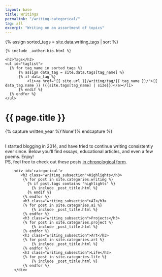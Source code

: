 ```yaml
---
layout: base
title: Writings
permalink: "/writing-categorical/"
tag: all
excerpt: "Writing on an assortment of topics"
---
```

{% assign sorted_tags = site.data.writing_tags | sort %}
<!-- life, art, projects, AI  -->
<div id="main" role="main">
  <div class="article-author-side">
    
    {% include _author-bio.html %}
    
    <h2>Tags</h2>
    <ul id="taglist">
      {% for tag_name in sorted_tags %}
          {% assign data_tag = site.data.tags[tag_name] %}
          {% if data_tag %} 
              <li><a href="{{ site.url }}/writing/tag/{{ tag_name }}/">{{ data_tag.name }} ({{site.tags[tag_name] | size}})</a></li>
          {% endif %}
      {% endfor %}
    </ul>
  </div>
  <div id="index">
    <h1>{{ page.title }}</h1>
    {% capture written_year %}'None'{% endcapture %}
        <p class="big-text">
        <br>
        I started blogging in 2014, and have tried to continue writing consistently ever since. Below you'll find essays,
        educational articles, and even a few poems. Enjoy!<br>
        PS, feel free to check out these posts <a href="/writing"><u>in chronological form</u></a>.
        </p>
        
        <div id='categorical'>
           <h3 class="writing_subsection">Highlights</h3>
            {% for post in site.categories.writing %}  
              {% if post.tags contains 'highlights' %}
                {% include _post_title.html %}
              {% endif %}
            {% endfor %}
            <h3 class="writing_subsection">AI</h3>
            {% for post in site.categories.ai %}  
                {% include _post_title.html %}
            {% endfor %}
            <h3 class="writing_subsection">Projects</h3>
            {% for post in site.categories.project %}  
                {% include _post_title.html %}
            {% endfor %}
            <h3 class="writing_subsection">Art</h3>
            {% for post in site.categories.art %}  
                {% include _post_title.html %}
            {% endfor %}
            <h3 class="writing_subsection">Life</h3>
            {% for post in site.categories.life %}  
                {% include _post_title.html %}
            {% endfor %}
        </div>
  </div><!-- /#index -->
</div><!-- /#main -->
